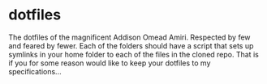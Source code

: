 dotfiles
========

The dotfiles of the magnificent Addison Omead Amiri. Respected by few and
feared by fewer. Each of the folders should have a script that sets up symlinks
in your home folder to each of the files in the cloned repo. That is if you for
some reason would like to keep your dotfiles to my specifications...
